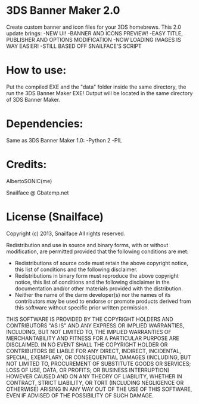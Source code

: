 3DS Banner Maker 2.0
================
Create custom banner and icon files for your 3DS homebrews.
This 2.0 update brings:
-NEW UI!
-BANNER AND ICONS PREVIEW!
-EASY TITLE, PUBLISHER AND OPTIONS MODIFICATION
-NOW LOADING IMAGES IS WAY EASIER!
-STILL BASED OFF SNAILFACE'S SCRIPT

How to use:
===============
Put the compiled EXE and the "data" folder inside the same directory, the run the 3DS Banner Maker EXE! 
Output will be located in the same directory of 3DS Banner Maker.

Dependencies:
=============
Same as 3DS Banner Maker 1.0:
-Python 2
-PIL

Credits:
=============
AlbertoSONIC(me)

Snailface @ Gbatemp.net


License (Snailface)
================
Copyright (c) 2013, Snailface
All rights reserved.

Redistribution and use in source and binary forms, with or without
modification, are permitted provided that the following conditions are met:

* Redistributions of source code must retain the above copyright notice,
  this list of conditions and the following disclaimer.
* Redistributions in binary form must reproduce the above copyright notice,
  this list of conditions and the following disclaimer in the documentation
  and/or other materials provided with the distribution.
* Neither the name of the darm developer(s) nor the names of its
  contributors may be used to endorse or promote products derived from this
  software without specific prior written permission.

THIS SOFTWARE IS PROVIDED BY THE COPYRIGHT HOLDERS AND CONTRIBUTORS "AS IS"
AND ANY EXPRESS OR IMPLIED WARRANTIES, INCLUDING, BUT NOT LIMITED TO, THE
IMPLIED WARRANTIES OF MERCHANTABILITY AND FITNESS FOR A PARTICULAR PURPOSE
ARE DISCLAIMED. IN NO EVENT SHALL THE COPYRIGHT HOLDER OR CONTRIBUTORS BE
LIABLE FOR ANY DIRECT, INDIRECT, INCIDENTAL, SPECIAL, EXEMPLARY, OR
CONSEQUENTIAL DAMAGES (INCLUDING, BUT NOT LIMITED TO, PROCUREMENT OF
SUBSTITUTE GOODS OR SERVICES; LOSS OF USE, DATA, OR PROFITS; OR BUSINESS
INTERRUPTION) HOWEVER CAUSED AND ON ANY THEORY OF LIABILITY, WHETHER IN
CONTRACT, STRICT LIABILITY, OR TORT (INCLUDING NEGLIGENCE OR OTHERWISE)
ARISING IN ANY WAY OUT OF THE USE OF THIS SOFTWARE, EVEN IF ADVISED OF THE
POSSIBILITY OF SUCH DAMAGE.
